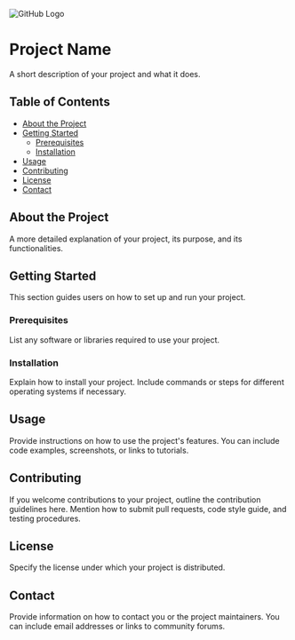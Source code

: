 ![GitHub Logo](https://revizto.com/wp-content/uploads/2020/07/revizto-logo.png)
# Project Name

A short description of your project and what it does.

## Table of Contents

* [About the Project](#about-the-project)
* [Getting Started](#getting-started)
    * [Prerequisites](#prerequisites)
    * [Installation](#installation)
* [Usage](#usage)
* [Contributing](#contributing)
* [License](#license)
* [Contact](#contact)

## About the Project

A more detailed explanation of your project, its purpose, and its functionalities. 

## Getting Started

This section guides users on how to set up and run your project.

### Prerequisites

List any software or libraries required to use your project.

### Installation

Explain how to install your project. Include commands or steps for different operating systems if necessary.

## Usage

Provide instructions on how to use the project's features. You can include code examples, screenshots, or links to tutorials.

## Contributing

If you welcome contributions to your project, outline the contribution guidelines here. Mention how to submit pull requests, code style guide, and testing procedures.

## License

Specify the license under which your project is distributed.

## Contact

Provide information on how to contact you or the project maintainers. You can include email addresses or links to community forums.
